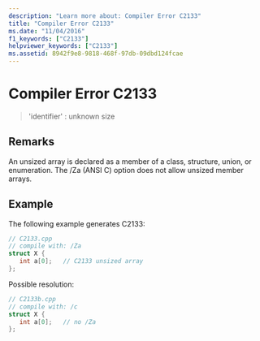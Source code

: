 ```yaml
---
description: "Learn more about: Compiler Error C2133"
title: "Compiler Error C2133"
ms.date: "11/04/2016"
f1_keywords: ["C2133"]
helpviewer_keywords: ["C2133"]
ms.assetid: 8942f9e8-9818-468f-97db-09dbd124fcae
---
```

# Compiler Error C2133

> 'identifier' : unknown size

## Remarks

An unsized array is declared as a member of a class, structure, union, or enumeration. The /Za (ANSI C) option does not allow unsized member arrays.

## Example

The following example generates C2133:

```cpp
// C2133.cpp
// compile with: /Za
struct X {
   int a[0];   // C2133 unsized array
};
```

Possible resolution:

```cpp
// C2133b.cpp
// compile with: /c
struct X {
   int a[0];   // no /Za
};
```

